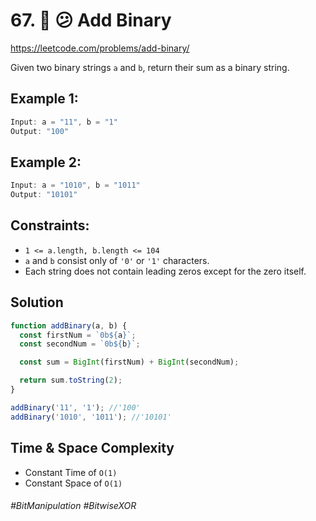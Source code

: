 # 67. 🧙‍ 😕 Add Binary
https://leetcode.com/problems/add-binary/


Given two binary strings `a` and `b`, return their sum as a binary string.

## Example 1:
````ts
Input: a = "11", b = "1"
Output: "100"
````
## Example 2:
````ts
Input: a = "1010", b = "1011"
Output: "10101"
 ````

## Constraints:

- `1 <= a.length, b.length <= 104`
- `a` and `b` consist only of `'0'` or `'1'` characters.
- Each string does not contain leading zeros except for the zero itself.

## Solution 
````ts
function addBinary(a, b) {
  const firstNum = `0b${a}`;
  const secondNum = `0b${b}`;

  const sum = BigInt(firstNum) + BigInt(secondNum);

  return sum.toString(2);
}

addBinary('11', '1'); //'100'
addBinary('1010', '1011'); //'10101'
````
## Time & Space Complexity
- Constant Time of `O(1)`
- Constant Space of `O(1)`

###### #BitManipulation #BitwiseXOR
